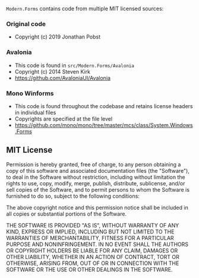 `Modern.Forms` contains code from multiple MIT licensed sources:

### Original code
* Copyright (c) 2019 Jonathan Pobst

### Avalonia
* This code is found in `src/Modern.Forms/Avalonia`
* Copyright (c) 2014 Steven Kirk
* https://github.com/AvaloniaUI/Avalonia

### Mono Winforms
* This code is found throughout the codebase and retains license headers in individual files
* Copyrights are specified at the file level
* https://github.com/mono/mono/tree/master/mcs/class/System.Windows.Forms

## MIT License

Permission is hereby granted, free of charge, to any person obtaining a copy
of this software and associated documentation files (the "Software"), to deal
in the Software without restriction, including without limitation the rights
to use, copy, modify, merge, publish, distribute, sublicense, and/or sell
copies of the Software, and to permit persons to whom the Software is
furnished to do so, subject to the following conditions:

The above copyright notice and this permission notice shall be included in all
copies or substantial portions of the Software.

THE SOFTWARE IS PROVIDED "AS IS", WITHOUT WARRANTY OF ANY KIND, EXPRESS OR
IMPLIED, INCLUDING BUT NOT LIMITED TO THE WARRANTIES OF MERCHANTABILITY,
FITNESS FOR A PARTICULAR PURPOSE AND NONINFRINGEMENT. IN NO EVENT SHALL THE
AUTHORS OR COPYRIGHT HOLDERS BE LIABLE FOR ANY CLAIM, DAMAGES OR OTHER
LIABILITY, WHETHER IN AN ACTION OF CONTRACT, TORT OR OTHERWISE, ARISING FROM,
OUT OF OR IN CONNECTION WITH THE SOFTWARE OR THE USE OR OTHER DEALINGS IN THE
SOFTWARE.
